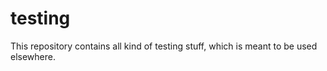 # testing

This repository contains all kind of testing stuff, which is meant to be used elsewhere.
